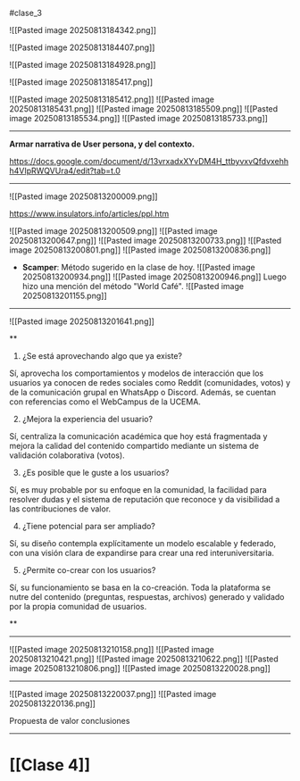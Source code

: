#clase_3


![[Pasted image 20250813184342.png]]

![[Pasted image 20250813184407.png]]

![[Pasted image 20250813184928.png]]

![[Pasted image 20250813185417.png]]

![[Pasted image 20250813185412.png]]
![[Pasted image 20250813185431.png]]
![[Pasted image 20250813185509.png]]
![[Pasted image 20250813185534.png]]
![[Pasted image 20250813185733.png]]

---

**Armar narrativa de User persona, y del contexto.**

https://docs.google.com/document/d/13vrxadxXYvDM4H_ttbyvxvQfdvxehhh4VIpRWQVUra4/edit?tab=t.0

---


![[Pasted image 20250813200009.png]]

https://www.insulators.info/articles/ppl.htm

![[Pasted image 20250813200509.png]]
![[Pasted image 20250813200647.png]]
![[Pasted image 20250813200733.png]]
![[Pasted image 20250813200801.png]]
![[Pasted image 20250813200836.png]]
- **Scamper**: Método sugerido en la clase de hoy.
![[Pasted image 20250813200934.png]]
![[Pasted image 20250813200946.png]]
Luego hizo una mención del método "World Café".
![[Pasted image 20250813201155.png]]

---

![[Pasted image 20250813201641.png]]

**

1. ¿Se está aprovechando algo que ya existe?

  

Sí, aprovecha los comportamientos y modelos de interacción que los usuarios ya conocen de redes sociales como Reddit (comunidades, votos) y de la comunicación grupal en WhatsApp o Discord. Además, se cuentan con referencias como el WebCampus de la UCEMA.

  

2. ¿Mejora la experiencia del usuario?

  

Sí, centraliza la comunicación académica que hoy está fragmentada y mejora la calidad del contenido compartido mediante un sistema de validación colaborativa (votos).

  

3. ¿Es posible que le guste a los usuarios?

  

Sí, es muy probable por su enfoque en la comunidad, la facilidad para resolver dudas y el sistema de reputación que reconoce y da visibilidad a las contribuciones de valor.

  

4. ¿Tiene potencial para ser ampliado?

  

Sí, su diseño contempla explícitamente un modelo escalable y federado, con una visión clara de expandirse para crear una red interuniversitaria.

  

5. ¿Permite co-crear con los usuarios?

  

Sí, su funcionamiento se basa en la co-creación. Toda la plataforma se nutre del contenido (preguntas, respuestas, archivos) generado y validado por la propia comunidad de usuarios.

  
  
**

---

![[Pasted image 20250813210158.png]]
![[Pasted image 20250813210421.png]]
![[Pasted image 20250813210622.png]]
![[Pasted image 20250813210806.png]]
![[Pasted image 20250813220028.png]]

---

![[Pasted image 20250813220037.png]]
![[Pasted image 20250813220136.png]]

Propuesta de valor
conclusiones

---

# [[Clase 4]]